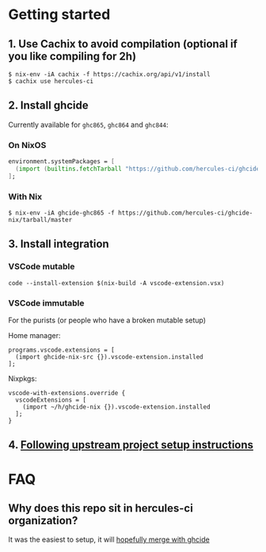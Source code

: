 # Getting started

## 1. Use Cachix to avoid compilation (optional if you like compiling for 2h)

    $ nix-env -iA cachix -f https://cachix.org/api/v1/install
    $ cachix use hercules-ci

## 2. Install ghcide

Currently available for `ghc865`, `ghc864` and `ghc844`:

### On NixOS

```nix
environment.systemPackages = [
  (import (builtins.fetchTarball "https://github.com/hercules-ci/ghcide-nix/tarball/master") {}).ghcide-ghc865
];
```

### With Nix

    $ nix-env -iA ghcide-ghc865 -f https://github.com/hercules-ci/ghcide-nix/tarball/master

## 3. Install integration

### VSCode mutable

    code --install-extension $(nix-build -A vscode-extension.vsx)

### VSCode immutable

For the purists (or people who have a broken mutable setup)

Home manager:

    programs.vscode.extensions = [
      (import ghcide-nix-src {}).vscode-extension.installed
    ];

Nixpkgs:

    vscode-with-extensions.override {
      vscodeExtensions = [
        (import ~/h/ghcide-nix {}).vscode-extension.installed
      ];
    }

## 4. [Following upstream project setup instructions](https://github.com/digital-asset/ghcide#test-ghcide)

# FAQ

## Why does this repo sit in hercules-ci organization?

It was the easiest to setup, it will [hopefully merge with ghcide](https://github.com/digital-asset/ghcide/issues/56)
